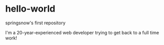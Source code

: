 # hello-world
springsnow's first repository

I'm a 20-year-experienced web developer trying to get back to a full time work!
